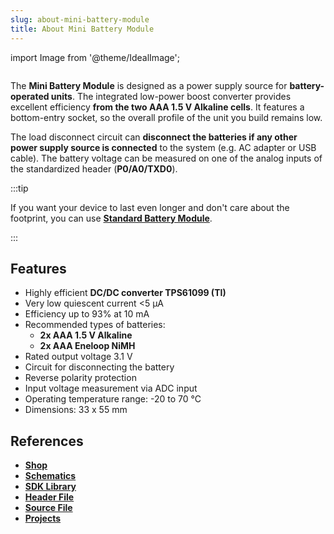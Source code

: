```yaml
---
slug: about-mini-battery-module
title: About Mini Battery Module
---
```

import Image from '@theme/IdealImage';

<div class="container">
  <div class="row">
    <div class="col col--4">
      <div><Image img={require('./1-wire-module.png')} /></div>
    </div>
    <div class="col col--6">
      <p>
        The <b>Mini Battery Module</b> is designed as a power supply source for <b>battery-operated units</b>. The integrated low-power boost converter provides excellent efficiency <b>from the two AAA 1.5 V Alkaline cells</b>. It features a bottom-entry socket, so the overall profile of the unit you build remains low.
      </p>
      <p>
        The load disconnect circuit can <b>disconnect the batteries if any other power supply source is connected</b> to the system (e.g. AC adapter or USB cable). The battery voltage can be measured on one of the analog inputs of the standardized header (<b>P0/A0/TXD0</b>).
      </p>
    </div>
  </div>
</div>

:::tip

If you want your device to last even longer and don't care about the footprint, you can use [**Standard Battery Module**](about-battery-module.md).

:::

## Features
- Highly efficient **DC/DC converter TPS61099 (TI)**
- Very low quiescent current <5 μA
- Efficiency up to 93% at 10 mA
- Recommended types of batteries:
  - **2x AAA 1.5 V Alkaline**
  - **2x AAA Eneloop NiMH**
- Rated output voltage 3.1 V
- Circuit for disconnecting the battery
- Reverse polarity protection
- Input voltage measurement via ADC input
- Operating temperature range: -20 to 70 °C
- Dimensions: 33 x 55 mm

## References
- [**Shop**](https://shop.hardwario.com/mini-battery-module/)
- [**Schematics**](https://github.com/hardwario/bc-hardware/tree/master/out/bc-module-battery-mini)
- [**SDK Library**](https://sdk.hardwario.com/group__twr__module__battery)
- [**Header File**](https://github.com/hardwario/twr-sdk/blob/master/twr/inc/twr_module_battery.h)
- [**Source File**](https://github.com/hardwario/twr-sdk/blob/master/twr/src/twr_module_battery.c)
- [**Projects**](https://www.hackster.io/hardwario/projects?part_id=73682)
